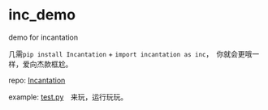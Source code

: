 # inc_demo
demo for incantation

几需`pip install Incantation` + `import incantation as inc`，　你就会更哦一样，爱向杰款框尬。

repo: [Incantation](https://github.com/thautwarm/Incantation)

example: [test.py](https://github.com/thautwarm/Incantation/blob/xy/test.py)　来玩，运行玩玩。
